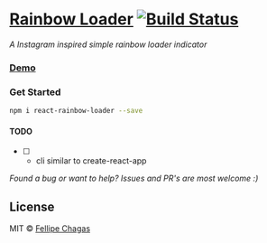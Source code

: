 # [Rainbow Loader](https://chagasaway.github.io/react-rainbow-loader/) [![Build Status](https://travis-ci.org/chagasaway/react-rainbow-loader.svg?branch=master)](https://travis-ci.org/chagasaway/react-rainbow-loader)

*A Instagram inspired simple rainbow loader indicator*

### [Demo](https://chagasaway.github.io/react-rainbow-loader/)

### Get Started

```bash
npm i react-rainbow-loader --save
```

#### TODO

- [ ] - cli similar to create-react-app

*Found a bug or want to help? Issues and PR's are most welcome :)*

## License

MIT © [Fellipe Chagas](https://github.com/chagasaway)
